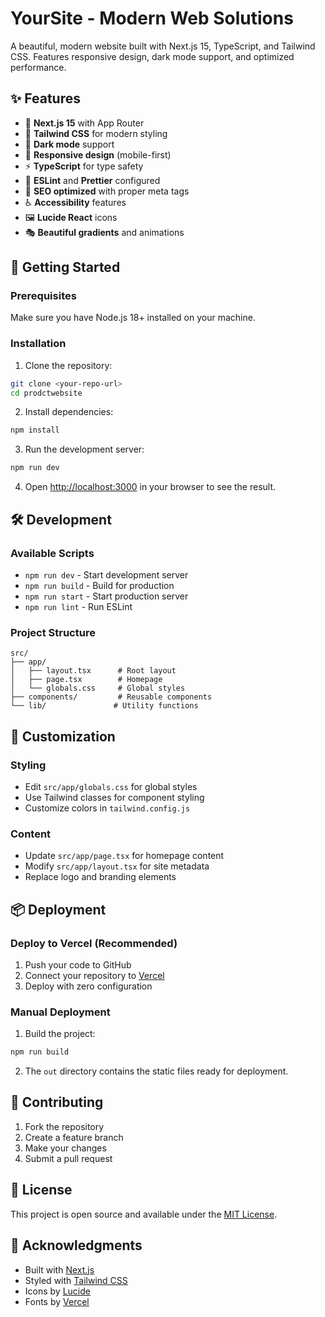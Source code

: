 # YourSite - Modern Web Solutions

A beautiful, modern website built with Next.js 15, TypeScript, and Tailwind CSS. Features responsive design, dark mode support, and optimized performance.

## ✨ Features

- 🚀 **Next.js 15** with App Router
- 🎨 **Tailwind CSS** for modern styling
- 🌙 **Dark mode** support
- 📱 **Responsive design** (mobile-first)
- ⚡ **TypeScript** for type safety
- 🔧 **ESLint** and **Prettier** configured
- 🎯 **SEO optimized** with proper meta tags
- ♿ **Accessibility** features
- 🖼️ **Lucide React** icons
- 🎭 **Beautiful gradients** and animations

## 🚀 Getting Started

### Prerequisites

Make sure you have Node.js 18+ installed on your machine.

### Installation

1. Clone the repository:
```bash
git clone <your-repo-url>
cd prodctwebsite
```

2. Install dependencies:
```bash
npm install
```

3. Run the development server:
```bash
npm run dev
```

4. Open [http://localhost:3000](http://localhost:3000) in your browser to see the result.

## 🛠️ Development

### Available Scripts

- `npm run dev` - Start development server
- `npm run build` - Build for production
- `npm run start` - Start production server
- `npm run lint` - Run ESLint

### Project Structure

```
src/
├── app/
│   ├── layout.tsx      # Root layout
│   ├── page.tsx        # Homepage
│   └── globals.css     # Global styles
├── components/         # Reusable components
└── lib/               # Utility functions
```

## 🎨 Customization

### Styling
- Edit `src/app/globals.css` for global styles
- Use Tailwind classes for component styling
- Customize colors in `tailwind.config.js`

### Content
- Update `src/app/page.tsx` for homepage content
- Modify `src/app/layout.tsx` for site metadata
- Replace logo and branding elements

## 📦 Deployment

### Deploy to Vercel (Recommended)

1. Push your code to GitHub
2. Connect your repository to [Vercel](https://vercel.com)
3. Deploy with zero configuration

### Manual Deployment

1. Build the project:
```bash
npm run build
```

2. The `out` directory contains the static files ready for deployment.

## 🤝 Contributing

1. Fork the repository
2. Create a feature branch
3. Make your changes
4. Submit a pull request

## 📄 License

This project is open source and available under the [MIT License](LICENSE).

## 🙏 Acknowledgments

- Built with [Next.js](https://nextjs.org/)
- Styled with [Tailwind CSS](https://tailwindcss.com/)
- Icons by [Lucide](https://lucide.dev/)
- Fonts by [Vercel](https://vercel.com/font)
